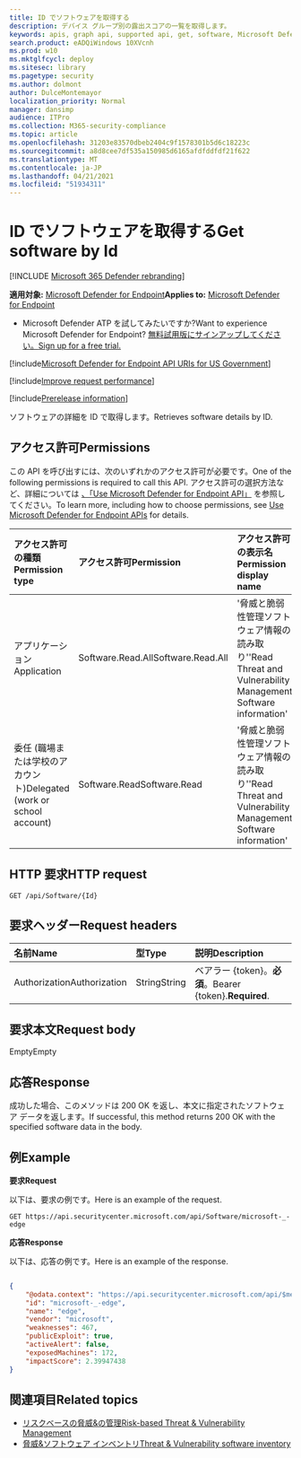 ```yaml
---
title: ID でソフトウェアを取得する
description: デバイス グループ別の露出スコアの一覧を取得します。
keywords: apis, graph api, supported api, get, software, Microsoft Defender for Endpoint tvm api
search.product: eADQiWindows 10XVcnh
ms.prod: w10
ms.mktglfcycl: deploy
ms.sitesec: library
ms.pagetype: security
ms.author: dolmont
author: DulceMontemayor
localization_priority: Normal
manager: dansimp
audience: ITPro
ms.collection: M365-security-compliance
ms.topic: article
ms.openlocfilehash: 31203e83570dbeb2404c9f1578301b5d6c18223c
ms.sourcegitcommit: a8d8cee7df535a150985d6165afdfddfdf21f622
ms.translationtype: MT
ms.contentlocale: ja-JP
ms.lasthandoff: 04/21/2021
ms.locfileid: "51934311"
---
```

# <a name="get-software-by-id"></a><span data-ttu-id="0c415-104">ID でソフトウェアを取得する</span><span class="sxs-lookup"><span data-stu-id="0c415-104">Get software by Id</span></span>

[!INCLUDE [Microsoft 365 Defender rebranding](../../includes/microsoft-defender.md)]

<span data-ttu-id="0c415-105">**適用対象:** [Microsoft Defender for Endpoint](https://go.microsoft.com/fwlink/?linkid=2154037)</span><span class="sxs-lookup"><span data-stu-id="0c415-105">**Applies to:** [Microsoft Defender for Endpoint](https://go.microsoft.com/fwlink/?linkid=2154037)</span></span>

- <span data-ttu-id="0c415-106">Microsoft Defender ATP を試してみたいですか?</span><span class="sxs-lookup"><span data-stu-id="0c415-106">Want to experience Microsoft Defender for Endpoint?</span></span> [<span data-ttu-id="0c415-107">無料試用版にサインアップしてください。</span><span class="sxs-lookup"><span data-stu-id="0c415-107">Sign up for a free trial.</span></span>](https://www.microsoft.com/microsoft-365/windows/microsoft-defender-atp?ocid=docs-wdatp-exposedapis-abovefoldlink) 

[!include[Microsoft Defender for Endpoint API URIs for US Government](../../includes/microsoft-defender-api-usgov.md)]

[!include[Improve request performance](../../includes/improve-request-performance.md)]

[!include[Prerelease information](../../includes/prerelease.md)]

<span data-ttu-id="0c415-108">ソフトウェアの詳細を ID で取得します。</span><span class="sxs-lookup"><span data-stu-id="0c415-108">Retrieves software details by ID.</span></span>

## <a name="permissions"></a><span data-ttu-id="0c415-109">アクセス許可</span><span class="sxs-lookup"><span data-stu-id="0c415-109">Permissions</span></span>
<span data-ttu-id="0c415-110">この API を呼び出すには、次のいずれかのアクセス許可が必要です。</span><span class="sxs-lookup"><span data-stu-id="0c415-110">One of the following permissions is required to call this API.</span></span> <span data-ttu-id="0c415-111">アクセス許可の選択方法など、詳細については [、「Use Microsoft Defender for Endpoint API」](apis-intro.md) を参照してください。</span><span class="sxs-lookup"><span data-stu-id="0c415-111">To learn more, including how to choose permissions, see [Use Microsoft Defender for Endpoint APIs](apis-intro.md) for details.</span></span>

<span data-ttu-id="0c415-112">アクセス許可の種類</span><span class="sxs-lookup"><span data-stu-id="0c415-112">Permission type</span></span> |   <span data-ttu-id="0c415-113">アクセス許可</span><span class="sxs-lookup"><span data-stu-id="0c415-113">Permission</span></span>  |   <span data-ttu-id="0c415-114">アクセス許可の表示名</span><span class="sxs-lookup"><span data-stu-id="0c415-114">Permission display name</span></span>
:---|:---|:---
<span data-ttu-id="0c415-115">アプリケーション</span><span class="sxs-lookup"><span data-stu-id="0c415-115">Application</span></span> | <span data-ttu-id="0c415-116">Software.Read.All</span><span class="sxs-lookup"><span data-stu-id="0c415-116">Software.Read.All</span></span> | <span data-ttu-id="0c415-117">'脅威と脆弱性管理ソフトウェア情報の読み取り'</span><span class="sxs-lookup"><span data-stu-id="0c415-117">'Read Threat and Vulnerability Management Software information'</span></span>
<span data-ttu-id="0c415-118">委任 (職場または学校のアカウント)</span><span class="sxs-lookup"><span data-stu-id="0c415-118">Delegated (work or school account)</span></span> | <span data-ttu-id="0c415-119">Software.Read</span><span class="sxs-lookup"><span data-stu-id="0c415-119">Software.Read</span></span> | <span data-ttu-id="0c415-120">'脅威と脆弱性管理ソフトウェア情報の読み取り'</span><span class="sxs-lookup"><span data-stu-id="0c415-120">'Read Threat and Vulnerability Management Software information'</span></span>

## <a name="http-request"></a><span data-ttu-id="0c415-121">HTTP 要求</span><span class="sxs-lookup"><span data-stu-id="0c415-121">HTTP request</span></span>
```
GET /api/Software/{Id}
```

## <a name="request-headers"></a><span data-ttu-id="0c415-122">要求ヘッダー</span><span class="sxs-lookup"><span data-stu-id="0c415-122">Request headers</span></span>

| <span data-ttu-id="0c415-123">名前</span><span class="sxs-lookup"><span data-stu-id="0c415-123">Name</span></span>        | <span data-ttu-id="0c415-124">型</span><span class="sxs-lookup"><span data-stu-id="0c415-124">Type</span></span> | <span data-ttu-id="0c415-125">説明</span><span class="sxs-lookup"><span data-stu-id="0c415-125">Description</span></span>
|:--------------|:-------|:--------------|
| <span data-ttu-id="0c415-126">Authorization</span><span class="sxs-lookup"><span data-stu-id="0c415-126">Authorization</span></span> | <span data-ttu-id="0c415-127">String</span><span class="sxs-lookup"><span data-stu-id="0c415-127">String</span></span> | <span data-ttu-id="0c415-128">ベアラー {token}。**必須**。</span><span class="sxs-lookup"><span data-stu-id="0c415-128">Bearer {token}.**Required**.</span></span>

## <a name="request-body"></a><span data-ttu-id="0c415-129">要求本文</span><span class="sxs-lookup"><span data-stu-id="0c415-129">Request body</span></span>
<span data-ttu-id="0c415-130">Empty</span><span class="sxs-lookup"><span data-stu-id="0c415-130">Empty</span></span>

## <a name="response"></a><span data-ttu-id="0c415-131">応答</span><span class="sxs-lookup"><span data-stu-id="0c415-131">Response</span></span>
<span data-ttu-id="0c415-132">成功した場合、このメソッドは 200 OK を返し、本文に指定されたソフトウェア データを返します。</span><span class="sxs-lookup"><span data-stu-id="0c415-132">If successful, this method returns 200 OK with the specified software data in the body.</span></span> 


## <a name="example"></a><span data-ttu-id="0c415-133">例</span><span class="sxs-lookup"><span data-stu-id="0c415-133">Example</span></span>

<span data-ttu-id="0c415-134">**要求**</span><span class="sxs-lookup"><span data-stu-id="0c415-134">**Request**</span></span>

<span data-ttu-id="0c415-135">以下は、要求の例です。</span><span class="sxs-lookup"><span data-stu-id="0c415-135">Here is an example of the request.</span></span>

```
GET https://api.securitycenter.microsoft.com/api/Software/microsoft-_-edge
```

<span data-ttu-id="0c415-136">**応答**</span><span class="sxs-lookup"><span data-stu-id="0c415-136">**Response**</span></span>

<span data-ttu-id="0c415-137">以下は、応答の例です。</span><span class="sxs-lookup"><span data-stu-id="0c415-137">Here is an example of the response.</span></span>

```json

{
    "@odata.context": "https://api.securitycenter.microsoft.com/api/$metadata#Software/$entity",
    "id": "microsoft-_-edge",
    "name": "edge",
    "vendor": "microsoft",
    "weaknesses": 467,
    "publicExploit": true,
    "activeAlert": false,
    "exposedMachines": 172,
    "impactScore": 2.39947438
}
```

## <a name="related-topics"></a><span data-ttu-id="0c415-138">関連項目</span><span class="sxs-lookup"><span data-stu-id="0c415-138">Related topics</span></span>
- [<span data-ttu-id="0c415-139">リスクベースの脅威&の管理</span><span class="sxs-lookup"><span data-stu-id="0c415-139">Risk-based Threat & Vulnerability Management</span></span>](https://docs.microsoft.com/microsoft-365/security/defender-endpoint/next-gen-threat-and-vuln-mgt)
- [<span data-ttu-id="0c415-140">脅威&ソフトウェア インベントリ</span><span class="sxs-lookup"><span data-stu-id="0c415-140">Threat & Vulnerability software inventory</span></span>](https://docs.microsoft.com/microsoft-365/security/defender-endpoint/tvm-software-inventory)
